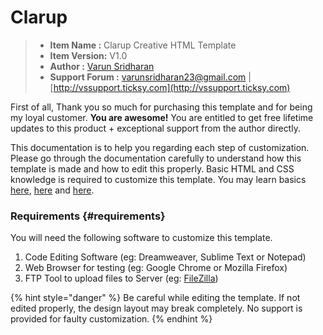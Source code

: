 # Clarup

> * **Item Name :** Clarup  Creative HTML Template
> * **Item Version:** V1.0
> * **Author :** [Varun Sridharan](http://varunsridharan.in/) 
> * **Support Forum :** [varunsridharan23@gmail.com](mailto:varunsridharan23@gmail.com) \| [http://vssupport.ticksy.com](http://vssupport.ticksy.com)

First of all, Thank you so much for purchasing this template and for being my loyal customer. **You are awesome!** You are entitled to get free lifetime updates to this product + exceptional support from the author directly.

This documentation is to help you regarding each step of customization. Please go through the documentation carefully to understand how this template is made and how to edit this properly. Basic HTML and CSS knowledge is required to customize this template. You may learn basics [here](http://www.w3schools.com/), [here](https://developer.mozilla.org/) and [here](http://learn.shayhowe.com/html-css/building-your-first-web-page/).

### **Requirements** {#requirements}

You will need the following software to customize this template.

1. Code Editing Software \(eg: Dreamweaver, Sublime Text or Notepad\)
2. Web Browser for testing \(eg: Google Chrome or Mozilla Firefox\)
3. FTP Tool to upload files to Server \(eg: [FileZilla](https://filezilla-project.org/download.php?type=client)\)

{% hint style="danger" %}
Be careful while editing the template. If not edited properly, the design layout may break   completely. No support is provided for faulty customization.
{% endhint %}







